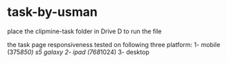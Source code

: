 # task-by-usman

place the clipmine-task folder in Drive D to run the file

the task page responsiveness tested on following three platform:
1- mobile (375*850) s5 galaxy
2- ipad (768*1024)
3- desktop

